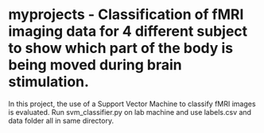 # myprojects - Classification of fMRI imaging data for 4 different subject to show which part of the body is being moved during brain stimulation.

In this project, the use of a Support Vector Machine to classify fMRI images is evaluated.
Run svm_classifier.py on lab machine and use labels.csv and data folder all in same directory.
